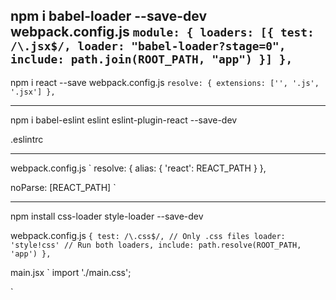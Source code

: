npm i babel-loader --save-dev
webpack.config.js
`
module: {
  loaders: [{
    test: /\.jsx$/,
    loader: "babel-loader?stage=0",
    include: path.join(ROOT_PATH, "app")
  }]
},
`
---

npm i react --save
webpack.config.js
`
resolve: {
  extensions: ['', '.js', '.jsx']
},
`

---

npm i babel-eslint eslint eslint-plugin-react --save-dev

.eslintrc

----

webpack.config.js
`
resolve: {
  alias: {
    'react': REACT_PATH
  }
},

noParse: [REACT_PATH]
`

---

npm install css-loader style-loader --save-dev

webpack.config.js
`
{
  test: /\.css$/, // Only .css files
  loader: 'style!css' // Run both loaders,
  include: path.resolve(ROOT_PATH, 'app')
},
`

main.jsx
`
import './main.css';

`
